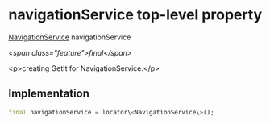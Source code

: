 


# navigationService top-level property









[NavigationService](../services_navigation_service/NavigationService-class.md) navigationService
  
_\<span class="feature"\>final\</span\>_



\<p\>creating GetIt for NavigationService.\</p\>



## Implementation

```dart
final navigationService = locator\<NavigationService\>();
```









